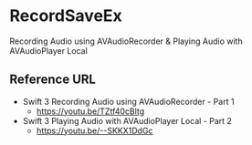 # RecordSaveEx
Recording Audio using AVAudioRecorder &amp; Playing Audio with AVAudioPlayer Local

## Reference URL

  - Swift 3 Recording Audio using AVAudioRecorder - Part 1
    - https://youtu.be/TZtf40cBltg
  - Swift 3 Playing Audio with AVAudioPlayer Local - Part 2
    - https://youtu.be/--SKKX1DdGc

